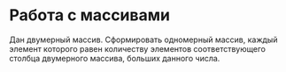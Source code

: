 # Работа с массивами

Дан двумерный массив. Сформировать одномерный массив, каждый элемент которого равен количеству элементов соответствующего столбца двумерного массива, больших данного числа.
